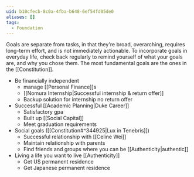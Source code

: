 ```yaml
---
uid: b10cfecb-8c0a-4fba-b648-6ef54fd05de0
aliases: []
tags:
  - Foundation
---
```

Goals are separate from tasks, in that they're broad, overarching, requires long-term effort, and is not immediately actionable. To incorporate goals in everyday life, check back regularly to remind yourself of what your goals are, and why you chose them.
The most fundamental goals are the ones in the [[Constitution]]. 
- Be financially independent
    - manage [[Personal Finance]]s
    - [[Nomura Internship|Successful internship & return offer]]
    - Backup solution for internship no return offer
- Successful [[Academic Planning|Duke Career]]
    - Satisfactory gpa
    - Built up [[Social Capital]]
    - Meet graduation requirements
- Social goals ([[Constitution#^344925|Lux in Tenebris]])
    - Successful relationship with [[Celine Wei]]
    - Maintain relationship with parents
    - Find friends and groups where you can be [[Authenticity|authentic]]
- Living a life you want to live [[Authenticity]]
    - Get US permanent residence
    - Get Japanese permanent residence
